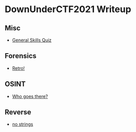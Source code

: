 # DownUnderCTF2021 Writeup

## Misc
* [General Skills Quiz](Misc/General_Skills_Quiz.md)

## Forensics

* [Retro!](Retro.md)

## OSINT

* [Who goes there?](OSINT/Who_goes_there.md)

## Reverse

* [no strings](Reverse/no_strings.md)

